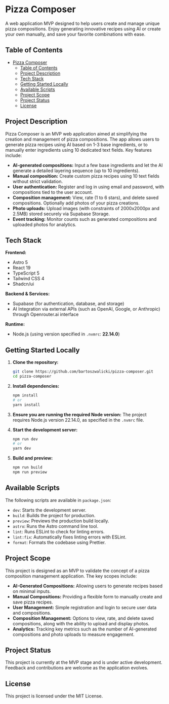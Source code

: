 # Pizza Composer

A web application MVP designed to help users create and manage unique pizza compositions. Enjoy generating innovative recipes using AI or create your own manually, and save your favorite combinations with ease.

## Table of Contents

- [Pizza Composer](#pizza-composer)
  - [Table of Contents](#table-of-contents)
  - [Project Description](#project-description)
  - [Tech Stack](#tech-stack)
  - [Getting Started Locally](#getting-started-locally)
  - [Available Scripts](#available-scripts)
  - [Project Scope](#project-scope)
  - [Project Status](#project-status)
  - [License](#license)

## Project Description

Pizza Composer is an MVP web application aimed at simplifying the creation and management of pizza compositions. The app allows users to generate pizza recipes using AI based on 1-3 base ingredients, or to manually enter ingredients using 10 dedicated text fields. Key features include:

- **AI-generated compositions:** Input a few base ingredients and let the AI generate a detailed layering sequence (up to 10 ingredients).
- **Manual composition:** Create custom pizza recipes using 10 text fields without strict validation.
- **User authentication:** Register and log in using email and password, with compositions tied to the user account.
- **Composition management:** View, rate (1 to 6 stars), and delete saved compositions. Optionally add photos of your pizza creations.
- **Photo uploads:** Upload images (with constraints of 2000x2000px and 2.5MB) stored securely via Supabase Storage.
- **Event tracking:** Monitor counts such as generated compositions and uploaded photos for analytics.

## Tech Stack

**Frontend:**

- Astro 5
- React 19
- TypeScript 5
- Tailwind CSS 4
- Shadcn/ui

**Backend & Services:**

- Supabase (for authentication, database, and storage)
- AI Integration via external APIs (such as OpenAI, Google, or Anthropic) through Openrouter.ai interface

**Runtime:**

- Node.js (using version specified in `.nvmrc`: **22.14.0**)

## Getting Started Locally

1. **Clone the repository:**
   ```bash
   git clone https://github.com/bartoszwalicki/pizza-composer.git
   cd pizza-composer
   ```

2. **Install dependencies:**
   ```bash
   npm install
   # or
   yarn install
   ```

3. **Ensure you are running the required Node version:**
   The project requires Node.js version 22.14.0, as specified in the `.nvmrc` file.

4. **Start the development server:**
   ```bash
   npm run dev
   # or
   yarn dev
   ```

5. **Build and preview:**
   ```bash
   npm run build
   npm run preview
   ```

## Available Scripts

The following scripts are available in `package.json`:

- `dev`: Starts the development server.
- `build`: Builds the project for production.
- `preview`: Previews the production build locally.
- `astro`: Runs the Astro command line tool.
- `lint`: Runs ESLint to check for linting errors.
- `lint:fix`: Automatically fixes linting errors with ESLint.
- `format`: Formats the codebase using Prettier.

## Project Scope

This project is designed as an MVP to validate the concept of a pizza composition management application. The key scopes include:

- **AI-Generated Compositions:** Allowing users to generate recipes based on minimal inputs.
- **Manual Compositions:** Providing a flexible form to manually create and save pizza recipes.
- **User Management:** Simple registration and login to secure user data and compositions.
- **Composition Management:** Options to view, rate, and delete saved compositions, along with the ability to upload and display photos.
- **Analytics:** Tracking key metrics such as the number of AI-generated compositions and photo uploads to measure engagement.

## Project Status

This project is currently at the MVP stage and is under active development. Feedback and contributions are welcome as the application evolves.

## License

This project is licensed under the MIT License.
